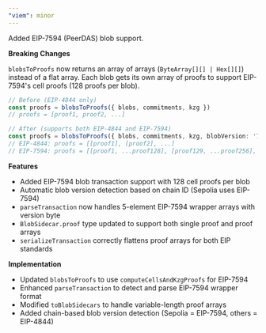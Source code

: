 ```yaml
---
"viem": minor
---
```


Added EIP-7594 (PeerDAS) blob support.

**Breaking Changes**

`blobsToProofs` now returns an array of arrays (`ByteArray[][] | Hex[][]`) instead of a flat array. Each blob gets its own array of proofs to support EIP-7594's cell proofs (128 proofs per blob).

```ts
// Before (EIP-4844 only)
const proofs = blobsToProofs({ blobs, commitments, kzg })
// proofs = [proof1, proof2, ...]

// After (supports both EIP-4844 and EIP-7594)
const proofs = blobsToProofs({ blobs, commitments, kzg, blobVersion: '7594' })
// EIP-4844: proofs = [[proof1], [proof2], ...]
// EIP-7594: proofs = [[proof1, ...proof128], [proof129, ...proof256], ...]
```

**Features**

- Added EIP-7594 blob transaction support with 128 cell proofs per blob
- Automatic blob version detection based on chain ID (Sepolia uses EIP-7594)
- `parseTransaction` now handles 5-element EIP-7594 wrapper arrays with version byte
- `BlobSidecar.proof` type updated to support both single proof and proof arrays
- `serializeTransaction` correctly flattens proof arrays for both EIP standards

**Implementation**

- Updated `blobsToProofs` to use `computeCellsAndKzgProofs` for EIP-7594
- Enhanced `parseTransaction` to detect and parse EIP-7594 wrapper format
- Modified `toBlobSidecars` to handle variable-length proof arrays
- Added chain-based blob version detection (Sepolia = EIP-7594, others = EIP-4844)
